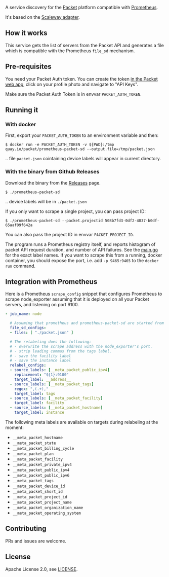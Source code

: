 A service discovery for the [Packet](https://www.packet.com/) platform compatible with [Prometheus](https://prometheus.io).

It's based on the [Scaleway adapter](https://github.com/scaleway/prometheus-scw-sd).

## How it works

This service gets the list of servers from the Packet API and generates a file which is compatible with the Prometheus `file_sd` mechanism.

## Pre-requisites

You need your Packet Auth token. You can create the token [in the Packet web app](https://app.packet.net), click on your profile photo and navigate to "API Keys".

Make sure the Packet Auth Token is in envvar `PACKET_AUTH_TOKEN`.

## Running it

### With docker

First, export your `PACKET_AUTH_TOKEN` to an environment variable and then:

```
$ docker run -e PACKET_AUTH_TOKEN -v ${PWD}:/tmp quay.io/packet/prometheus-packet-sd --output.file=/tmp/packet.json
```

.. file `packet.json` cointaining device labels will appear in current directory.

### With the binary from Github Releases

Download the binary from the [Releases](https://github.com/packethost/prometheus-packet-sd/releases) page.


```
$ ./prometheus-packet-sd
```

.. device labels will be in `./packet.json`


If you only want to scrape a single project, you can pass project ID:

```
$ ./prometheus-packet-sd --packet.projectid 508b7fd3-0df2-4837-b0df-65aaf09f642a
```

You can also pass the project ID in envvar `PACKET_PROJECT_ID`.

The program runs a Prometheus registry itself, and reports histogram of packet API request duration, and number of API failures. See the [main.go](main.go) for the exact label names. If you want to scrape this from a running, docker container, you should expose the port, i.e. add `-p 9465:9465` to the `docker run` command.


## Integration with Prometheus

Here is a Prometheus `scrape_config` snippet that configures Prometheus to scrape node_exporter assuming that it is deployed on all your Packet servers, and listening on port 9100.

```yaml
- job_name: node

  # Assuming that prometheus and prometheus-packet-sd are started from the same directory.
  file_sd_configs:
  - files: [ "./packet.json" ]

  # The relabeling does the following:
  # - overwrite the scrape address with the node_exporter's port.
  # - strip leading commas from the tags label.
  # - save the facility label
  # - save the instance label
  relabel_configs:
  - source_labels: [__meta_packet_public_ipv4]
    replacement: "${1}:9100"
    target_label: __address__
  - source_labels: [__meta_packet_tags]
    regex: ",(.+),"
    target_label: tags
  - source_labels: [__meta_packet_facility]
    target_label: facility
  - source_labels: [__meta_packet_hostname]
    target_label: instance

```

The following meta labels are available on targets during relabeling at the moment:

* `__meta_packet_hostname`
* `__meta_packet_state`
* `__meta_packet_billing_cycle`
* `__meta_packet_plan`
* `__meta_packet_facility`
* `__meta_packet_private_ipv4`
* `__meta_packet_public_ipv4`
* `__meta_packet_public_ipv6`
* `__meta_packet_tags`
* `__meta_packet_device_id`
* `__meta_packet_short_id`
* `__meta_packet_project_id`
* `__meta_packet_project_name`
* `__meta_packet_organization_name`
* `__meta_packet_operating_system`



## Contributing

PRs and issues are welcome.

## License

Apache License 2.0, see [LICENSE](https://github.com/packethost/prometheus-packet-sd/blob/master/LICENSE).
